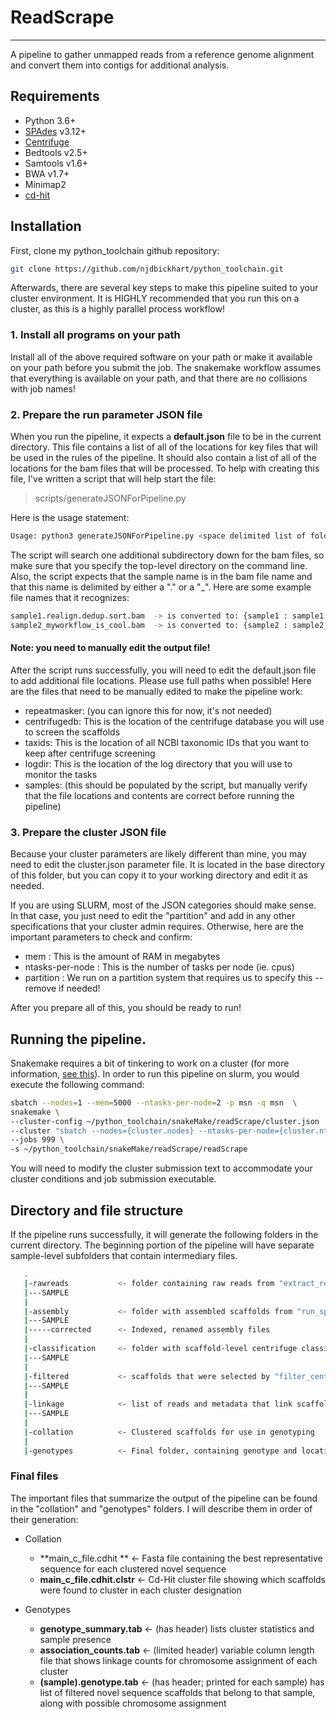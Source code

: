 # ReadScrape
---
A pipeline to gather unmapped reads from a reference genome alignment and convert them into contigs for additional analysis. 

## Requirements

* Python 3.6+
* [SPAdes](http://cab.spbu.ru/software/spades/) v3.12+
* [Centrifuge](https://ccb.jhu.edu/software/centrifuge/manual.shtml) 
* Bedtools v2.5+
* Samtools v1.6+
* BWA v1.7+
* Minimap2
* [cd-hit](http://weizhongli-lab.org/cd-hit/)

## Installation

First, clone my python_toolchain github repository:

```bash
git clone https://github.com/njdbickhart/python_toolchain.git
```

Afterwards, there are several key steps to make this pipeline suited to your cluster environment. It is HIGHLY recommended that you run this on a cluster, as this is a highly parallel process workflow!

### 1. Install all programs on your path

Install all of the above required software on your path or make it available on your path before you submit the job. The snakemake workflow assumes that everything is available on your path, and that there are no collisions with job names! 

### 2. Prepare the run parameter JSON file

When you run the pipeline, it expects a **default.json** file to be in the current directory. This file contains a list of all of the locations for key files that will be used in the rules of the pipeline. It should also contain a list of all of the locations for the bam files that will be processed. To help with creating this file, I've written a script that will help start the file:

> scripts/generateJSONForPipeline.py

Here is the usage statement:

```bash
Usage: python3 generateJSONForPipeline.py <space delimited list of folders that contain bams>
```

The script will search one additional subdirectory down for the bam files, so make sure that you specify the top-level directory on the command line. Also, the script expects that the sample name is in the bam file name and that this name is delimited by either a "." or a "_". Here are some example file names that it recognizes:

```bash
sample1.realign.dedup.sort.bam  -> is converted to: {sample1 : sample1.realign.dedup.sort.bam}
sample2_myworkflow_is_cool.bam  -> is converted to: {sample2 : sample2_myworkflow_is_cool.bam}
```

#### Note: you need to manually edit the output file!

After the script runs successfully, you will need to edit the default.json file to add additional file locations. Please use full paths when possible! Here are the files that need to be manually edited to make the pipeline work:

* repeatmasker:  (you can ignore this for now, it's not needed)
* centrifugedb: This is the location of the centrifuge database you will use to screen the scaffolds
* taxids: This is the location of all NCBI taxonomic IDs that you want to keep after centrifuge screening
* logdir: This is the location of the log directory that you will use to monitor the tasks
* samples: (this should be populated by the script, but manually verify that the file locations and contents are correct before running the pipeline)

### 3. Prepare the cluster JSON file

Because your cluster parameters are likely different than mine, you may need to edit the cluster.json parameter file. It is located in the base directory of this folder, but you can copy it to your working directory and edit it as needed. 

If you are using SLURM, most of the JSON categories should make sense. In that case,  you just need to edit the "partition" and add in any other specifications that your cluster admin requires. Otherwise, here are the important parameters to check and confirm:

* mem : This is the amount of RAM in megabytes
* ntasks-per-node : This is the number of tasks per node (ie. cpus)
* partition : We run on a partition system that requires us to specify this -- remove if needed!

After you prepare all of this, you should be ready to run!

## Running the pipeline.

Snakemake requires a bit of tinkering to work on a cluster (for more information, [see this](https://snakemake.readthedocs.io/en/v5.1.4/executable.html#cluster-execution)). In order to run this pipeline on slurm, you would execute the following command:

```bash
sbatch --nodes=1 --mem=5000 --ntasks-per-node=2 -p msn -q msn  \			# submit as a normal batch job
snakemake \																	# The snakemake executable
--cluster-config ~/python_toolchain/snakeMake/readScrape/cluster.json   \ 	# Your cluster configuration file
--cluster "sbatch --nodes={cluster.nodes} --ntasks-per-node={cluster.ntasks-per-node} --mem={cluster.mem} --partition={cluster.partition} -q msn -o {cluster.stdout}"    \				# Cluster command for each job. The suffices correspond to the cluster.json file
--jobs 999 \																# max number of jobs that the cluster can maintain per user
-s ~/python_toolchain/snakeMake/readScrape/readScrape						# The snakemake file
```

You will need to modify the cluster submission text to accommodate your cluster conditions and job submission executable.

## Directory and file structure

If the pipeline runs successfully, it will generate the following folders in the current directory. The beginning portion of the pipeline will have separate sample-level subfolders that contain intermediary files. 

```bash
   .
   |-rawreads			<- folder containing raw reads from "extract_reads"
   |---SAMPLE
   |
   |-assembly			<- folder with assembled scaffolds from "run_spades"
   |---SAMPLE
   |-----corrected		<- Indexed, renamed assembly files
   |
   |-classification		<- folder with scaffold-level centrifuge classification data
   |---SAMPLE
   |
   |-filtered			<- scaffolds that were selected by "filter_centrifuge"
   |---SAMPLE
   |
   |-linkage			<- list of reads and metadata that link scaffolds to chromosomes
   |---SAMPLE
   |
   |-collation			<- Clustered scaffolds for use in genotyping
   |
   |-genotypes			<- Final folder, containing genotype and location information on each scaffold
```

### Final files

The important files that summarize the output of the pipeline can be found in the "collation" and "genotypes" folders. I will describe them in order of their generation:

* Collation
	* **main_c_file.cdhit	**	<-	Fasta file containing the best representative sequence for each clustered novel sequence
	* **main_c_file.cdhit.clstr** <- Cd-Hit cluster file showing which scaffolds were found to cluster in each cluster designation

* Genotypes
	* **genotype_summary.tab**	<- (has header) lists cluster statistics and sample presence
	* **association_counts.tab** <- (limited header) variable column length file that shows linkage counts for chromosome assignment of each cluster
	* **(sample).genotype.tab** <- (has header; printed for each sample) has list of filtered novel sequence scaffolds that belong to that sample, along with possible chromosome assignment